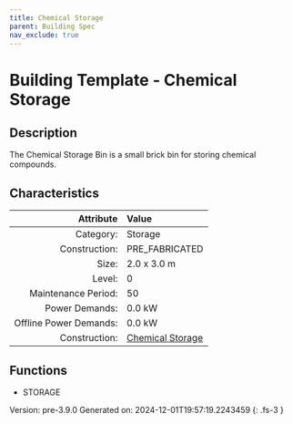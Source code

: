 ```yaml
---
title: Chemical Storage
parent: Building Spec
nav_exclude: true
---
```

# Building Template - Chemical Storage

## Description
The Chemical Storage Bin is a small brick bin for storing chemical compounds.

## Characteristics

| Attribute      | Value |
|--------:|:------|
|Category:|Storage|
|Construction:|PRE_FABRICATED|
|Size:|2.0 x 3.0 m|
|Level:|0|
|Maintenance Period:|50|
|Power Demands:|0.0 kW|
|Offline Power Demands:|0.0 kW|
|Construction:|[Chemical Storage](../construction/chemical-storage.html)|

## Functions
      
- STORAGE




Version: pre-3.9.0 Generated on: 2024-12-01T19:57:19.2243459
{: .fs-3 }